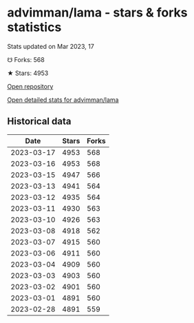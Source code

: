 # advimman/lama - stars & forks statistics

Stats updated on Mar 2023, 17

☋ Forks: 568

★ Stars: 4953

[Open repository](https://github.com/advimman/lama)

[Open detailed stats for advimman/lama](https://reviewgithub.com/rep/advimman/lama)

## Historical data
| Date | Stars | Forks |
|------|-------|-------|
| 2023-03-17 | 4953 | 568 | 
| 2023-03-16 | 4953 | 568 | 
| 2023-03-15 | 4947 | 566 | 
| 2023-03-13 | 4941 | 564 | 
| 2023-03-12 | 4935 | 564 | 
| 2023-03-11 | 4930 | 563 | 
| 2023-03-10 | 4926 | 563 | 
| 2023-03-08 | 4918 | 562 | 
| 2023-03-07 | 4915 | 560 | 
| 2023-03-06 | 4911 | 560 | 
| 2023-03-04 | 4909 | 560 | 
| 2023-03-03 | 4903 | 560 | 
| 2023-03-02 | 4901 | 560 | 
| 2023-03-01 | 4891 | 560 | 
| 2023-02-28 | 4891 | 559 | 

